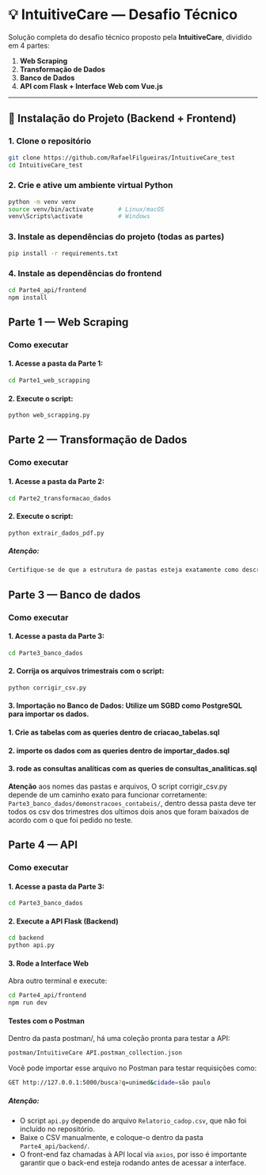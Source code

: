 # 💡 IntuitiveCare — Desafio Técnico

Solução completa do desafio técnico proposto pela **IntuitiveCare**, dividido em 4 partes:

1. **Web Scraping**
2. **Transformação de Dados**
3. **Banco de Dados**
4. **API com Flask + Interface Web com Vue.js**

---

## 🔧 Instalação do Projeto (Backend + Frontend)

### 1. Clone o repositório

```bash
git clone https://github.com/RafaelFilgueiras/IntuitiveCare_test
cd IntuitiveCare_test
```

### 2. Crie e ative um ambiente virtual Python
```bash
python -m venv venv
source venv/bin/activate       # Linux/macOS
venv\Scripts\activate          # Windows
```

### 3. Instale as dependências do projeto (todas as partes)
```bash
pip install -r requirements.txt
```

### 4. Instale as dependências do frontend
```bash
cd Parte4_api/frontend
npm install
```

## Parte 1 — Web Scraping

### Como executar

#### 1. Acesse a pasta da Parte 1:
```bash
cd Parte1_web_scrapping
```

#### 2. Execute o script:
```bash
python web_scrapping.py
```

## Parte 2 — Transformação de Dados

### Como executar

#### 1. Acesse a pasta da Parte 2:
```bash
cd Parte2_transformacao_dados
```

#### 2. Execute o script:
```bash
python extrair_dados_pdf.py
```
##### Atenção: 
```bash
Certifique-se de que a estrutura de pastas esteja exatamente como descrita no projeto, pois o script acessa o PDF da Parte 1 via caminho relativo.O arquivo esperado é Parte1_web_scrapping/anexos/Anexo_I.pdf. Se o nome da pasta ou do PDF estiver diferente, será necessário ajustar no script.
```
## Parte 3 — Banco de dados

### Como executar

#### 1. Acesse a pasta da Parte 3:
```bash
cd Parte3_banco_dados
```
#### 2. Corrija os arquivos trimestrais com o script:
```bash
python corrigir_csv.py
```
#### 3. Importação no Banco de Dados: Utilize um SGBD como PostgreSQL para importar os dados.

#### 1. Crie as tabelas com as queries dentro de criacao_tabelas.sql
#### 2. importe os dados com as queries dentro de importar_dados.sql
#### 3. rode as consultas analíticas com as queries de consultas_analiticas.sql

**Atenção** aos nomes das pastas e arquivos, O script corrigir_csv.py depende de um caminho exato para funcionar corretamente: `Parte3_banco_dados/demonstracoes_contabeis/`, dentro dessa pasta deve ter todos os csv dos trimestres dos ultimos dois anos que foram baixados de acordo com o que foi pedido no teste.

## Parte 4 — API

### Como executar

#### 1. Acesse a pasta da Parte 3:
```bash
cd Parte3_banco_dados
```
#### 2. Execute a API Flask (Backend)
```bash
cd backend
python api.py
```
#### 3. Rode a Interface Web
Abra outro terminal e execute:
```bash
cd Parte4_api/frontend
npm run dev
```
#### Testes com o Postman
Dentro da pasta postman/, há uma coleção pronta para testar a API:
```bash
postman/IntuitiveCare API.postman_collection.json
```
Você pode importar esse arquivo no Postman para testar requisições como: 
```bash
GET http://127.0.0.1:5000/busca?q=unimed&cidade=são paulo
```
##### Atenção: 
- O script `api.py` depende do arquivo `Relatorio_cadop.csv`, que não foi incluído no repositório.
- Baixe o CSV manualmente, e coloque-o dentro da pasta `Parte4_api/backend/`.
- O front-end faz chamadas à API local via `axios`, por isso é importante garantir que o back-end esteja rodando antes de acessar a interface.